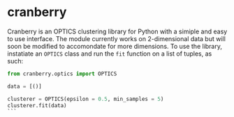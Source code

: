 cranberry
=========

Cranberry is an OPTICS clustering library for Python with a simiple and easy to use interface. The module currently works on 2-dimensional data but will soon be modified to accomondate for more dimensions. To use the library, instatiate an `OPTICS` class and run the `fit` function on a list of tuples, as such:

````python
from cranberry.optics import OPTICS

data = [()]

clusterer = OPTICS(epsilon = 0.5, min_samples = 5)
clusterer.fit(data)
```
